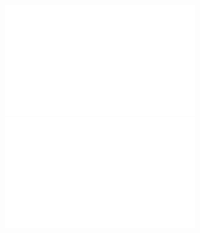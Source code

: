![](https://github.com/Jaquedeveloper/github-stats/blob/master/generated/languages.svg)
![](https://github.com/Jaquedeveloper/github-stats/blob/master/generated/overview.svg)

<!--
**Jaquedeveloper/jaquedeveloper** is a ✨ _special_ ✨ repository because its `README.md` (this file) appears on your GitHub profile.

Here are some ideas to get you started:

- 🔭 I’m currently working on ...
- 🌱 I’m currently learning ...
- 👯 I’m looking to collaborate on ...
- 🤔 I’m looking for help with ...
- 💬 Ask me about ...
- 📫 How to reach me: ...
- 😄 Pronouns: ...
- ⚡ Fun fact: ...
-->
